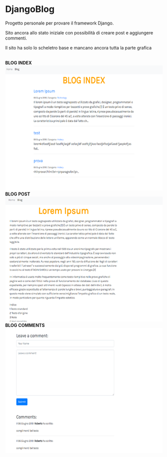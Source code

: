 # DjangoBlog

Progetto personale per provare il framework Django.

Sito ancora allo stato iniziale con possibilità di creare post e aggiungere commenti.

Il sito ha solo lo scheletro base e mancano ancora tutta la parte grafica

<br>
<b>BLOG INDEX</b>
<img src="Screenshot/blog_index.PNG" widht="400" height="400">

<br>
<b>BLOG POST</b>
<img src="Screenshot/post.PNG" widht="400" height="400">

<br>
<b>BLOG COMMENTS</b>
<img src="Screenshot/commenti.PNG" widht="400" height="400">



